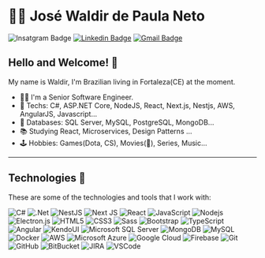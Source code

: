 # :man_technologist: José Waldir de Paula Neto
![Insatgram Badge](https://img.shields.io/badge/Instagram-E4405F?style=flat-square&logo=instagram&logoColor=white&link=https://www.instagram.com/waldir.dev/)
[![Linkedin Badge](https://img.shields.io/badge/-LinkedIn-blue?style=flat-square&logo=Linkedin&logoColor=white&link=https://www.linkedin.com/in/jose-waldir-de-paula-neto/)](https://www.linkedin.com/in/jose-waldir-de-paula-neto/)
[![Gmail Badge](https://img.shields.io/badge/-Gmail-c14438?style=flat-square&logo=Gmail&logoColor=white&link=mailto:walldir@gmail.com)](mailto:walldir@gmail.com)

## Hello and Welcome! 👋

My name is Waldir, I'm Brazilian living in Fortaleza(CE) at the moment.

- :man_technologist: I'm a Senior Software Engineer.
- :green_heart: Techs: C#, ASP.NET Core, NodeJS, React, Next.js, Nestjs, AWS, AngularJS, Javascript...
- :green_book: Databases: SQL Server, MySQL, PostgreSQL, MongoDB...
- :books: Studying React, Microservices, Design Patterns ...
- :joystick: Hobbies: Games(Dota, CS), Movies(:ghost:), Series, Music...

---

## Technologies 🤖

These are some of the technologies and tools that I work with:

![C#](https://img.shields.io/badge/c%23-%23239120.svg?style=flat-square&logo=c-sharp&logoColor=white)
![.Net](https://img.shields.io/badge/.NET-5C2D91?style=flat-square&logo=.net&logoColor=white)
![NestJS](https://img.shields.io/badge/-NestJS-E0234E?style=flat-square&logo=nestjs&logoColor=white)
![Next JS](https://img.shields.io/badge/Next-black?style=flat-square&logo=next.js&logoColor=white)
![React](https://img.shields.io/badge/react-%2320232a.svg?style=flat-square&logo=react&logoColor=%2361DAFB)
![JavaScript](https://img.shields.io/badge/-JavaScript-black?style=flat-square&logo=javascript)
![Nodejs](https://img.shields.io/badge/-Nodejs-339933?style=flat-square&logo=Node.js&logoColor=white)
![Electron.js](https://img.shields.io/badge/Electron-191970?style=flat-square&logo=Electron&logoColor=white)
![HTML5](https://img.shields.io/badge/-HTML5-E34F26?style=flat-square&logo=html5&logoColor=white)
![CSS3](https://img.shields.io/badge/-CSS3-1572B6?style=flat-square&logo=css3)
![Sass](https://img.shields.io/badge/-Sass-CC6699?style=flat-square&logo=sass&logoColor=white)
![Bootstrap](https://img.shields.io/badge/-Bootstrap-563D7C?style=flat-square&logo=bootstrap)
![TypeScript](https://img.shields.io/badge/-TypeScript-007ACC?style=flat-square&logo=typescript&logoColor=white)
![Angular](https://img.shields.io/badge/-Angular-DD0031?style=flat-square&logo=angular)
![KendoUI](https://img.shields.io/badge/-KendoUI-86BC40?style=flat-square&logo=sencha&logoColor=white)
![Microsoft SQL Server](https://img.shields.io/badge/-SQL%20Server-CC2927?style=flat-square&logo=microsoft-sql-server&logoColor=white)
![MongoDB](https://img.shields.io/badge/-MongoDB-black?style=flat-square&logo=mongodb)
![MySQL](https://img.shields.io/badge/-MySQL-4479A1?style=flat-square&logo=mysql&logoColor=white)
![Docker](https://img.shields.io/badge/-Docker-2496ED?style=flat-square&logo=docker&logoColor=white)
![AWS](https://img.shields.io/badge/AWS-%23FF9900.svg?style=flat-square&logo=amazon-aws&logoColor=white)
![Microsoft Azure](https://img.shields.io/badge/Microsoft%20Azure-0089D6?style=flat-square&logo=microsoft-azure&logoColor=white)
![Google Cloud](https://img.shields.io/badge/Google%20Cloud-4285F4?style=flat-square&logo=google-cloud&logoColor=white)
![Firebase](https://img.shields.io/badge/Firebase-FFCA28?style=flat-square&logo=firebase&logoColor=white)
![Git](https://img.shields.io/badge/-Git-black?style=flat-square&logo=git)
![GitHub](https://img.shields.io/badge/-GitHub-181717?style=flat-square&logo=github)
![BitBucket](https://img.shields.io/badge/-BitBucket-darkblue?style=flat-square&logo=bitbucket)
![JIRA](https://img.shields.io/badge/-JIRA-0052CC?style=flat-square&logo=jira)
![VSCode](https://img.shields.io/badge/-VSCode-007ACC?style=flat-square&logo=visual-studio-code&logoColor=white)
